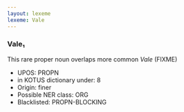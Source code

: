 ```yaml
---
layout: lexeme
lexeme: Vale
---
```


###  Vale₁

This rare proper noun overlaps more common *Vale* (FIXME)
* UPOS:  PROPN
* in KOTUS dictionary under:  8
* Origin:  finer
* Possible NER class:  ORG
* Blacklisted:  PROPN-BLOCKING

